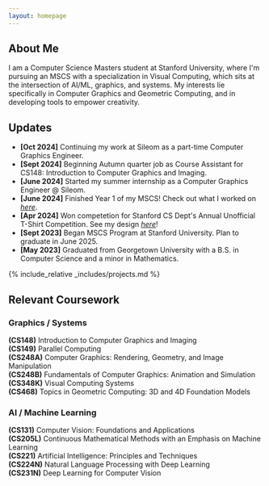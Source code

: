 ```yaml
---
layout: homepage
---
```


## About Me

I am a Computer Science Masters student at Stanford University, where I'm pursuing an MSCS with a specialization in Visual Computing, which sits at the intersection of AI/ML, graphics, and systems. My interests lie specifically in Computer Graphics and Geometric Computing, and in developing tools to empower creativity.

## Updates

- **[Oct 2024]** Continuing my work at Sileom as a part-time Computer Graphics Engineer.
- **[Sept 2024]** Beginning Autumn quarter job as Course Assistant for CS148: Introduction to Computer Graphics and Imaging.
- **[June 2024]** Started my summer internship as a Computer Graphics Engineer @ Sileom.
- **[June 2024]** Finished Year 1 of my MSCS! Check out what I worked on [_here_](www.google.com).
- **[Apr 2024]** Won competetion for Stanford CS Dept's Annual Unofficial T-Shirt Competition. See my design [_here_](www.google.com)!
- **[Sept 2023]** Began MSCS Program at Stanford University. Plan to graduate in June 2025.
- **[May 2023]** Graduated from Georgetown University with a B.S. in Computer Science and a minor in Mathematics.

{% include_relative _includes/projects.md %}

## Relevant Coursework

### Graphics / Systems

**(CS148)** Introduction to Computer Graphics and Imaging  
**(CS149)** Parallel Computing  
**(CS248A)** Computer Graphics: Rendering, Geometry, and Image Manipulation  
**(CS248B)** Fundamentals of Computer Graphics: Animation and Simulation  
**(CS348K)** Visual Computing Systems  
**(CS468)** Topics in Geometric Computing: 3D and 4D Foundation Models

### AI / Machine Learning

**(CS131)** Computer Vision: Foundations and Applications  
**(CS205L)** Continuous Mathematical Methods with an Emphasis on Machine Learning  
**(CS221)** Artificial Intelligence: Principles and Techniques  
**(CS224N)** Natural Language Processing with Deep Learning  
**(CS231N)** Deep Learning for Computer Vision
